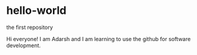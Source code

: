 # hello-world
the first repository

Hi everyone!
I am Adarsh and I am learning to use the github for software development.
